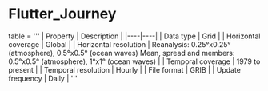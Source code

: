 # Flutter_Journey

table = '''
| Property | Description |
|----|----|
| Data type | Grid |
| Horizontal coverage | Global |
| Horizontal resolution | Reanalysis: 0.25°x0.25° (atmosphere), 0.5°x0.5° (ocean waves) Mean, spread and members: 0.5°x0.5° (atmosphere), 1°x1° (ocean waves) |
| Temporal coverage | 1979 to present |
| Temporal resolution | Hourly |
| File format | GRIB |
| Update frequency | Daily |
'''
